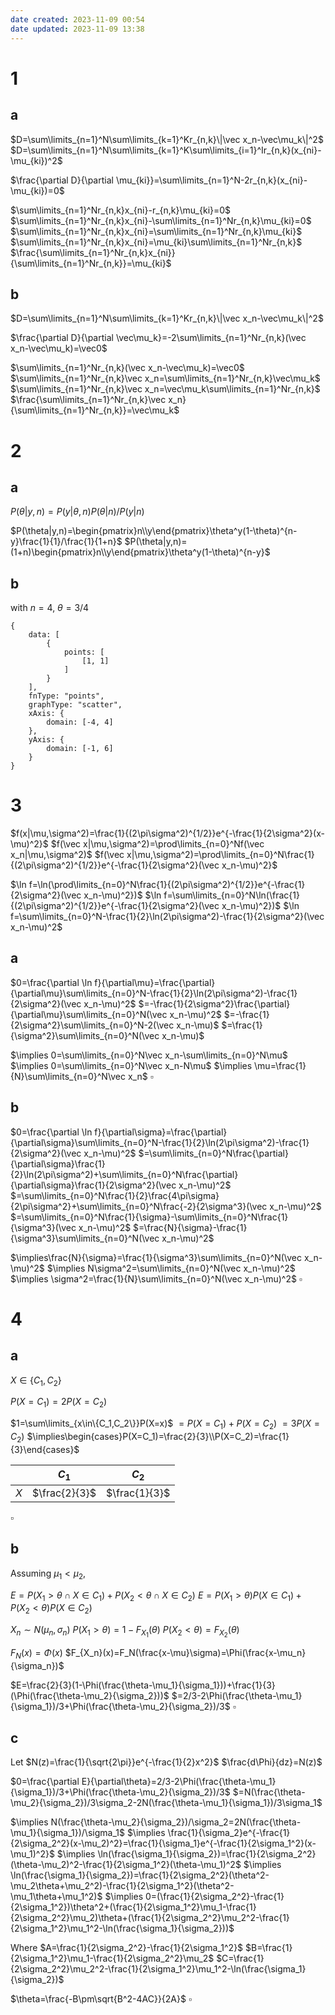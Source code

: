 ```yaml
---
date created: 2023-11-09 00:54
date updated: 2023-11-09 13:38
---
```


# 1

## a

$D=\sum\limits_{n=1}^N\sum\limits_{k=1}^Kr_{n,k}\|\vec x_n-\vec\mu_k\|^2$
$D=\sum\limits_{n=1}^N\sum\limits_{k=1}^K\sum\limits_{i=1}^Ir_{n,k}(x_{ni}-\mu_{ki})^2$

$\frac{\partial D}{\partial \mu_{ki}}=\sum\limits_{n=1}^N-2r_{n,k}(x_{ni}-\mu_{ki})=0$

$\sum\limits_{n=1}^Nr_{n,k}x_{ni}-r_{n,k}\mu_{ki}=0$
$\sum\limits_{n=1}^Nr_{n,k}x_{ni}-\sum\limits_{n=1}^Nr_{n,k}\mu_{ki}=0$
$\sum\limits_{n=1}^Nr_{n,k}x_{ni}=\sum\limits_{n=1}^Nr_{n,k}\mu_{ki}$
$\sum\limits_{n=1}^Nr_{n,k}x_{ni}=\mu_{ki}\sum\limits_{n=1}^Nr_{n,k}$
$\frac{\sum\limits_{n=1}^Nr_{n,k}x_{ni}}{\sum\limits_{n=1}^Nr_{n,k}}=\mu_{ki}$

## b

$D=\sum\limits_{n=1}^N\sum\limits_{k=1}^Kr_{n,k}\|\vec x_n-\vec\mu_k\|^2$

$\frac{\partial D}{\partial \vec\mu_k}=-2\sum\limits_{n=1}^Nr_{n,k}(\vec x_n-\vec\mu_k)=\vec0$

$\sum\limits_{n=1}^Nr_{n,k}(\vec x_n-\vec\mu_k)=\vec0$
$\sum\limits_{n=1}^Nr_{n,k}\vec x_n=\sum\limits_{n=1}^Nr_{n,k}\vec\mu_k$
$\sum\limits_{n=1}^Nr_{n,k}\vec x_n=\vec\mu_k\sum\limits_{n=1}^Nr_{n,k}$
$\frac{\sum\limits_{n=1}^Nr_{n,k}\vec x_n}{\sum\limits_{n=1}^Nr_{n,k}}=\vec\mu_k$

# 2

## a

$P(\theta|y,n)= P(y|\theta,n)P(\theta|n)/P(y|n)$

$P(\theta|y,n)=\begin{pmatrix}n\\y\end{pmatrix}\theta^y(1-\theta)^{n-y}\frac{1}{1}/\frac{1}{1+n}$
$P(\theta|y,n)=(1+n)\begin{pmatrix}n\\y\end{pmatrix}\theta^y(1-\theta)^{n-y}$

## b

with $n=4$, $\theta=3/4$

```function-plot
{
	data: [
		{
			points: [
				[1, 1]
			]
		}
	],
	fnType: "points",
	graphType: "scatter",
	xAxis: {
		domain: [-4, 4]
	},
	yAxis: {
		domain: [-1, 6]
	}
}
```

# 3

$f(x|\mu,\sigma^2)=\frac{1}{(2\pi\sigma^2)^{1/2}}e^{-\frac{1}{2\sigma^2}(x-\mu)^2}$
$f(\vec x|\mu,\sigma^2)=\prod\limits_{n=0}^Nf(\vec x_n|\mu,\sigma^2)$
$f(\vec x|\mu,\sigma^2)=\prod\limits_{n=0}^N\frac{1}{(2\pi\sigma^2)^{1/2}}e^{-\frac{1}{2\sigma^2}(\vec x_n-\mu)^2}$

$\ln f=\ln(\prod\limits_{n=0}^N\frac{1}{(2\pi\sigma^2)^{1/2}}e^{-\frac{1}{2\sigma^2}(\vec x_n-\mu)^2})$
$\ln f=\sum\limits_{n=0}^N\ln(\frac{1}{(2\pi\sigma^2)^{1/2}}e^{-\frac{1}{2\sigma^2}(\vec x_n-\mu)^2})$
$\ln f=\sum\limits_{n=0}^N-\frac{1}{2}\ln(2\pi\sigma^2)-\frac{1}{2\sigma^2}(\vec x_n-\mu)^2$

## a

$0=\frac{\partial \ln f}{\partial\mu}=\frac{\partial}{\partial\mu}\sum\limits_{n=0}^N-\frac{1}{2}\ln(2\pi\sigma^2)-\frac{1}{2\sigma^2}(\vec x_n-\mu)^2$
$=-\frac{1}{2\sigma^2}\frac{\partial}{\partial\mu}\sum\limits_{n=0}^N(\vec x_n-\mu)^2$
$=-\frac{1}{2\sigma^2}\sum\limits_{n=0}^N-2(\vec x_n-\mu)$
$=\frac{1}{\sigma^2}\sum\limits_{n=0}^N(\vec x_n-\mu)$

$\implies 0=\sum\limits_{n=0}^N\vec x_n-\sum\limits_{n=0}^N\mu$
$\implies 0=\sum\limits_{n=0}^N\vec x_n-N\mu$
$\implies \mu=\frac{1}{N}\sum\limits_{n=0}^N\vec x_n$
$\square$

## b

$0=\frac{\partial \ln f}{\partial\sigma}=\frac{\partial}{\partial\sigma}\sum\limits_{n=0}^N-\frac{1}{2}\ln(2\pi\sigma^2)-\frac{1}{2\sigma^2}(\vec x_n-\mu)^2$
$=\sum\limits_{n=0}^N\frac{\partial}{\partial\sigma}\frac{1}{2}\ln(2\pi\sigma^2)+\sum\limits_{n=0}^N\frac{\partial}{\partial\sigma}\frac{1}{2\sigma^2}(\vec x_n-\mu)^2$
$=\sum\limits_{n=0}^N\frac{1}{2}\frac{4\pi\sigma}{2\pi\sigma^2}+\sum\limits_{n=0}^N\frac{-2}{2\sigma^3}(\vec x_n-\mu)^2$
$=\sum\limits_{n=0}^N\frac{1}{\sigma}-\sum\limits_{n=0}^N\frac{1}{\sigma^3}(\vec x_n-\mu)^2$
$=\frac{N}{\sigma}-\frac{1}{\sigma^3}\sum\limits_{n=0}^N(\vec x_n-\mu)^2$

$\implies\frac{N}{\sigma}=\frac{1}{\sigma^3}\sum\limits_{n=0}^N(\vec x_n-\mu)^2$
$\implies N\sigma^2=\sum\limits_{n=0}^N(\vec x_n-\mu)^2$
$\implies \sigma^2=\frac{1}{N}\sum\limits_{n=0}^N(\vec x_n-\mu)^2$
$\square$

# 4

## a

$X\in\{C_1,C_2\}$

$P(X=C_1)=2P(X=C_2)$

$1=\sum\limits_{x\in\{C_1,C_2\}}P(X=x)$
$=P(X=C_1)+P(X=C_2)$
$=3P(X=C_2)$
$\implies\begin{cases}P(X=C_1)=\frac{2}{3}\\P(X=C_2)=\frac{1}{3}\end{cases}$

|     | $C_1$         | $C_2$         |
| --- | ------------- | ------------- |
| $X$ | $\frac{2}{3}$ | $\frac{1}{3}$ |
$\square$

## b

Assuming $\mu_1<\mu_2$,

$E=P(X_1>\theta\cap X\in C_1)+P(X_2<\theta\cap X\in C_2)$
$E=P(X_1>\theta)P(X\in C_1)+P(X_2<\theta)P(X\in C_2)$

$X_n\sim N(\mu_n,\sigma_n)$
$P(X_1>\theta)=1-F_{X_1}(\theta)$
$P(X_2<\theta)=F_{X_2}(\theta)$

$F_N(x)=\Phi(x)$
$F_{X_n}(x)=F_N(\frac{x-\mu}\sigma)=\Phi(\frac{x-\mu_n}{\sigma_n})$

$E=\frac{2}{3}(1-\Phi(\frac{\theta-\mu_1}{\sigma_1}))+\frac{1}{3}(\Phi(\frac{\theta-\mu_2}{\sigma_2}))$
$=2/3-2\Phi(\frac{\theta-\mu_1}{\sigma_1})/3+\Phi(\frac{\theta-\mu_2}{\sigma_2})/3$
$\square$

## c

Let $N(z)=\frac{1}{\sqrt{2\pi}}e^{-\frac{1}{2}x^2}$
$\frac{d\Phi}{dz}=N(z)$

$0=\frac{\partial E}{\partial\theta}=2/3-2\Phi(\frac{\theta-\mu_1}{\sigma_1})/3+\Phi(\frac{\theta-\mu_2}{\sigma_2})/3$
$=N(\frac{\theta-\mu_2}{\sigma_2})/3\sigma_2-2N(\frac{\theta-\mu_1}{\sigma_1})/3\sigma_1$

$\implies N(\frac{\theta-\mu_2}{\sigma_2})/\sigma_2=2N(\frac{\theta-\mu_1}{\sigma_1})/\sigma_1$
$\implies \frac{1}{\sigma_2}e^{-\frac{1}{2\sigma_2^2}(x-\mu_2)^2}=\frac{1}{\sigma_1}e^{-\frac{1}{2\sigma_1^2}(x-\mu_1)^2}$
$\implies \ln(\frac{\sigma_1}{\sigma_2})=\frac{1}{2\sigma_2^2}(\theta-\mu_2)^2-\frac{1}{2\sigma_1^2}(\theta-\mu_1)^2$
$\implies \ln(\frac{\sigma_1}{\sigma_2})=\frac{1}{2\sigma_2^2}(\theta^2-\mu_2\theta+\mu_2^2)-\frac{1}{2\sigma_1^2}(\theta^2-\mu_1\theta+\mu_1^2)$
$\implies 0=(\frac{1}{2\sigma_2^2}-\frac{1}{2\sigma_1^2})\theta^2+(\frac{1}{2\sigma_1^2}\mu_1-\frac{1}{2\sigma_2^2}\mu_2)\theta+(\frac{1}{2\sigma_2^2}\mu_2^2-\frac{1}{2\sigma_1^2}\mu_1^2-\ln(\frac{\sigma_1}{\sigma_2}))$

Where
$A=\frac{1}{2\sigma_2^2}-\frac{1}{2\sigma_1^2}$
$B=\frac{1}{2\sigma_1^2}\mu_1-\frac{1}{2\sigma_2^2}\mu_2$
$C=\frac{1}{2\sigma_2^2}\mu_2^2-\frac{1}{2\sigma_1^2}\mu_1^2-\ln(\frac{\sigma_1}{\sigma_2})$

$\theta=\frac{-B\pm\sqrt{B^2-4AC}}{2A}$
$\square$
